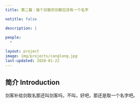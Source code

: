 ```yaml
---
title: 第二篇：每个剑客的剑都应该有一个名字 

notitle: false

description: |

people:
  -
 
layout: project
image: img/projects/canglong.jpg
last-updated: 2020-01-22
---
```


## 简介 Introduction

剑客补给剑取名那还叫剑客吗，不叫，好吧，那还是取一个名字吧。
